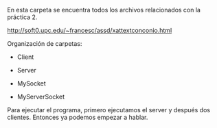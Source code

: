 En esta carpeta se encuentra todos los archivos relacionados con la práctica 2.

http://soft0.upc.edu/~francesc/assd/xattextconconio.html

Organización de carpetas:

- Client

- Server

- MySocket

- MyServerSocket

Para ejecutar el programa, primero ejecutamos el server y después dos clientes. Entonces ya podemos empezar a hablar.
